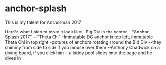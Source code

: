 # anchor-splash
This is my talent for Anchorman 2017

Here's what I plan to make it look like:
-Big Div in the center
  --"Anchor Splash 2017"
  --"Theta Chi"
-Immutable DG anchor in top left, immutable Theta Chi in top right
-pictures of anchors rotating around the Bid Div
  --they shimmy from side to side if you mouse over them
  --Anthony Chadwick on a diving board, if you click him
    --a kiddy pool slides onto the page and he dives in
